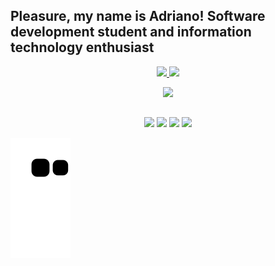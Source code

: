 ## Pleasure, my name is Adriano! Software development student and information technology enthusiast
<div align="center">
<a href="https://github.com/adrianogomesz">
<img height="150em" src="https://github-readme-stats.vercel.app/api?username=adrianogomesz&show_icons=true&theme=merko&include_all_commits=true&count_private=true"/>
<img height="150em" src="https://github-readme-stats.vercel.app/api/top-langs/?username=adrianogomesz&layout=compact&langs_count=7&theme=merko"/>
</div>


<p align="center">
  <a href="https://skillicons.dev">
    <img src="https://skillicons.dev/icons?i=js,html,css,nodejs,git,vscode" />
  </a>
</p>


##

<p align="center"> 
  <a href="https://instagram.com/aktgomes" target="_blank"><img src="https://img.shields.io/badge/-Instagram-%23E4405F?style=for-the-badge&logo=instagram&logoColor=white" target="_blank"></a>  
 	<a href="https://www.twitch.tv/dedezinn10" target="_blank"><img src="https://img.shields.io/badge/Twitch-9146FF?style=for-the-badge&logo=twitch&logoColor=white" target="_blank"></a>
  <a href = "adrianodede76@gmail.com"><img src="https://img.shields.io/badge/-Gmail-%23333?style=for-the-badge&logo=gmail&logoColor=white" target="_blank"></a>
  <a href="https://www.linkedin.com/in/adrianogomesz" target="_blank"><img src="https://img.shields.io/badge/-LinkedIn-%230077B5?style=for-the-badge&logo=linkedin&logoColor=white" target="_blank"></a>
  
  ![Snake animation](https://github.com/adrianogomesz/adrianogomesz/blob/output/github-contribution-grid-snake.svg) 


</p>



  
